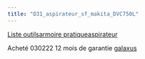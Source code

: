 ```yaml
---
title: "O31_aspirateur_sf_makita_DVC750L"
---
```


[Liste outils](notes/equipements/outils/L_Outils.md)[armoire pratique](notes/zones/ArmoirePratique.md)[aspirateur](notes/nettoyage/outils/aspirateur.md)

Acheté 030222 12 mois de garantie [galaxus](notes/utilisateurs/fournisseurs/galaxus.md)